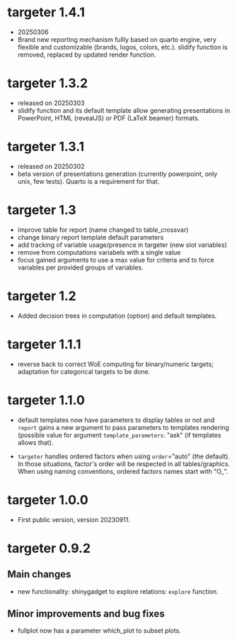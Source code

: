# targeter 1.4.1

* 20250306
* Brand new reporting mechanism fullly based on quarto engine, very flexible and  customizable (brands, logos, colors, etc.).
  slidify function is removed, replaced by updated render function.

# targeter 1.3.2

* released on 20250303 
* slidify function and its default template allow generating presentations in
  PowerPoint, HTML (revealJS) or PDF (LaTeX beamer) formats.


# targeter 1.3.1

* released on 20250302 
* beta version of presentations generation (currently powerpoint, only unix,
  few tests). Quarto is a requirement for that.

# targeter 1.3

* improve table for report (name changed to table_crossvar)
* change binary report template default parameters
* add tracking of variable usage/presence in targeter (new slot variables)
* remove from computations variabels with a single value
* focus gained arguments to use a max value for criteria and to force variables 
  per provided groups of variables.

# targeter 1.2

* Added decision trees in computation (option) and default templates.  


# targeter 1.1.1

* reverse back to correct WoE computing for binary/numeric targets; adaptation
  for categorical targets to be done.




# targeter 1.1.0

* default templates now have parameters to display tables or not and `report` 
  gains a new argument to pass parameters to templates rendering (possible value
  for argument `template_parameters`: "ask" (if templates allows that).

* `targeter` handles ordered factors when using `order`="auto" (the default). In
  those situations, factor's order will be respected in all tables/graphics. 
  When using naming conventions, ordered factors names start with "O_".


# targeter 1.0.0

* First public version, version 20230911.


# targeter 0.9.2

## Main changes

* new functionality: shinygadget to explore relations: `explore` function.

## Minor improvements and bug fixes

* fullplot now has a parameter which_plot to subset plots.
